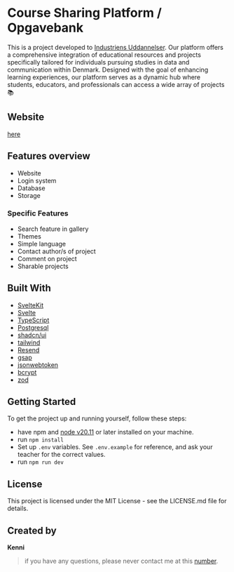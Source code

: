 
# Course Sharing Platform / Opgavebank

This is a project developed to [Industriens Uddannelser](https://iu.dk). Our platform offers a comprehensive integration of educational resources and projects specifically tailored for individuals pursuing studies in data and communication within Denmark. Designed with the goal of enhancing learning experiences, our platform serves as a dynamic hub where students, educators, and professionals can access a wide array of projects📚

## Website
[here](https://opgavebank.webhotel-itskp.dk/)

## Features overview
- Website
- Login system
- Database
- Storage

### Specific Features
- Search feature in gallery
- Themes
- Simple language
- Contact author/s of project
- Comment on project
- Sharable projects


## Built With
* [SvelteKit](https://kit.svelte.dev/)
* [Svelte](https://svelte.dev/)
* [TypeScript](https://www.typescriptlang.org/)
* [Postgresql](https://www.postgresql.org/)
* [shadcn/ui](https://www.shadcn-svelte.com/)
* [tailwind](https://tailwindcss.com/)
* [Resend](https://resend.com/)
* [gsap](https://gsap.com/)
* [jsonwebtoken](https://www.npmjs.com/package/jsonwebtoken)
* [bcrypt](https://www.npmjs.com/package/bcrypt)
* [zod](https://zod.dev)

## Getting Started
To get the project up and running yourself, follow these steps:

* have npm and [node v20.11](https://nodejs.org/en/download)  or later installed on your machine.
* run ```npm install```
* Set up ```.env``` variables. See ```.env.example``` for reference, and ask your teacher for the correct values.
* run ```npm run dev```

## License
This project is licensed under the MIT License - see the LICENSE.md file for details.

## Created by
**Kenni**
> if you have any questions, please never contact me at this [number](tel:66118888).


